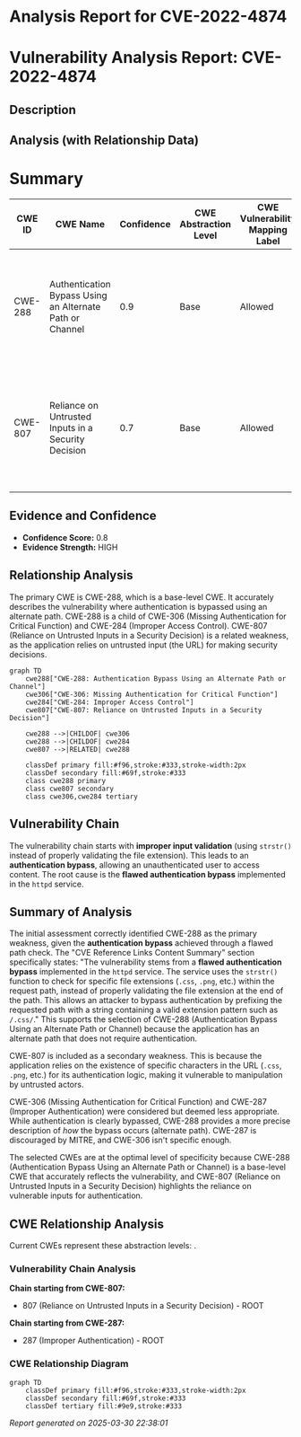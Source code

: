 # Analysis Report for CVE-2022-4874

# Vulnerability Analysis Report: CVE-2022-4874

## Description



## Analysis (with Relationship Data)

# Summary
| CWE ID | CWE Name | Confidence | CWE Abstraction Level | CWE Vulnerability Mapping Label | CWE-Vulnerability Mapping Notes |
|---|---|---|---|---|---|
| CWE-288 | Authentication Bypass Using an Alternate Path or Channel | 0.9 | Base | Allowed | Primary CWE. The vulnerability bypasses authentication by using an alternate path that doesn't require authentication. |
| CWE-807 | Reliance on Untrusted Inputs in a Security Decision | 0.7 | Base | Allowed | Secondary CWE. The vulnerability relies on the existence of specific characters in the URL, which can be manipulated by an attacker. |

## Evidence and Confidence

*   **Confidence Score:** 0.8
*   **Evidence Strength:** HIGH

## Relationship Analysis
The primary CWE is CWE-288, which is a base-level CWE. It accurately describes the vulnerability where authentication is bypassed using an alternate path. CWE-288 is a child of CWE-306 (Missing Authentication for Critical Function) and CWE-284 (Improper Access Control). CWE-807 (Reliance on Untrusted Inputs in a Security Decision) is a related weakness, as the application relies on untrusted input (the URL) for making security decisions.

```mermaid
graph TD
    cwe288["CWE-288: Authentication Bypass Using an Alternate Path or Channel"]
    cwe306["CWE-306: Missing Authentication for Critical Function"]
    cwe284["CWE-284: Improper Access Control"]
    cwe807["CWE-807: Reliance on Untrusted Inputs in a Security Decision"]
    
    cwe288 -->|CHILDOF| cwe306
    cwe288 -->|CHILDOF| cwe284
    cwe807 -->|RELATED| cwe288
    
    classDef primary fill:#f96,stroke:#333,stroke-width:2px
    classDef secondary fill:#69f,stroke:#333
    class cwe288 primary
    class cwe807 secondary
    class cwe306,cwe284 tertiary
```

## Vulnerability Chain
The vulnerability chain starts with **improper input validation** (using `strstr()` instead of properly validating the file extension). This leads to an **authentication bypass**, allowing an unauthenticated user to access content. The root cause is the **flawed authentication bypass** implemented in the `httpd` service.

## Summary of Analysis
The initial assessment correctly identified CWE-288 as the primary weakness, given the **authentication bypass** achieved through a flawed path check. The "CVE Reference Links Content Summary" section specifically states: "The vulnerability stems from a **flawed authentication bypass** implemented in the `httpd` service. The service uses the `strstr()` function to check for specific file extensions (`.css`, `.png`, etc.) within the request path, instead of properly validating the file extension at the end of the path. This allows an attacker to bypass authentication by prefixing the requested path with a string containing a valid extension pattern such as `/.css/`." This supports the selection of CWE-288 (Authentication Bypass Using an Alternate Path or Channel) because the application has an alternate path that does not require authentication.

CWE-807 is included as a secondary weakness. This is because the application relies on the existence of specific characters in the URL (`.css`, `.png`, etc.) for its authentication logic, making it vulnerable to manipulation by untrusted actors.

CWE-306 (Missing Authentication for Critical Function) and CWE-287 (Improper Authentication) were considered but deemed less appropriate. While authentication is clearly bypassed, CWE-288 provides a more precise description of *how* the bypass occurs (alternate path). CWE-287 is discouraged by MITRE, and CWE-306 isn't specific enough.

The selected CWEs are at the optimal level of specificity because CWE-288 (Authentication Bypass Using an Alternate Path or Channel) is a base-level CWE that accurately reflects the vulnerability, and CWE-807 (Reliance on Untrusted Inputs in a Security Decision) highlights the reliance on vulnerable inputs for authentication.


## CWE Relationship Analysis

Current CWEs represent these abstraction levels: .


### Vulnerability Chain Analysis

**Chain starting from CWE-807:**
- 807 (Reliance on Untrusted Inputs in a Security Decision) - ROOT


**Chain starting from CWE-287:**
- 287 (Improper Authentication) - ROOT



### CWE Relationship Diagram

```mermaid
graph TD
    classDef primary fill:#f96,stroke:#333,stroke-width:2px
    classDef secondary fill:#69f,stroke:#333
    classDef tertiary fill:#9e9,stroke:#333
```



*Report generated on 2025-03-30 22:38:01*
